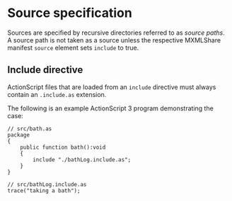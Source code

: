 # Source specification

Sources are specified by recursive directories referred to as *source paths*. A source path is not taken as a source unless the respective MXMLShare manifest `source` element sets `include` to true.

## Include directive

ActionScript files that are loaded from an `include` directive must always contain an `.include.as` extension.

The following is an example ActionScript 3 program demonstrating the case:

```as3
// src/bath.as
package
{
    public function bath():void
    {
        include "./bathLog.include.as";
    }
}

// src/bathLog.include.as
trace("taking a bath");
```